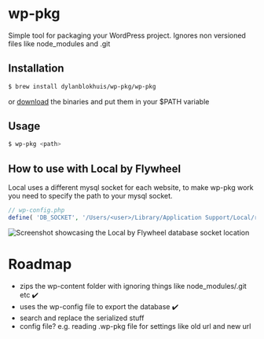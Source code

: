 # wp-pkg

Simple tool for packaging your WordPress project. Ignores non versioned files like node_modules and .git

## Installation
```bash
$ brew install dylanblokhuis/wp-pkg/wp-pkg
```

or [download](https://github.com/dylanblokhuis/wp-pkg/releases) the binaries and put them in your $PATH variable

## Usage

```bash
$ wp-pkg <path>
```

## How to use with Local by Flywheel

Local uses a different mysql socket for each website, to make wp-pkg work you need to specify the path to your mysql socket.


```php
// wp-config.php
define( 'DB_SOCKET', '/Users/<user>/Library/Application Support/Local/run/<site_id>/mysql/mysqld.sock' );
```

<img src="https://i.imgur.com/b3Gpu6b.png" alt="Screenshot showcasing the Local by Flywheel database socket location">

# Roadmap

- zips the wp-content folder with ignoring things like node_modules/.git etc ✔️
- uses the wp-config file to export the database ✔️
- search and replace the serialized stuff
- config file? e.g. reading .wp-pkg file for settings like old url and new url
